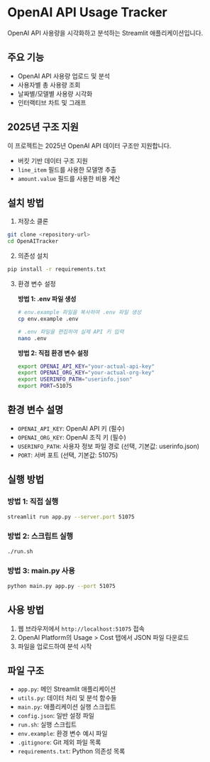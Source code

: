 # OpenAI API Usage Tracker

OpenAI API 사용량을 시각화하고 분석하는 Streamlit 애플리케이션입니다.

## 주요 기능

- OpenAI API 사용량 업로드 및 분석
- 사용자별 총 사용량 조회
- 날짜별/모델별 사용량 시각화
- 인터랙티브 차트 및 그래프

## 2025년 구조 지원

이 프로젝트는 2025년 OpenAI API 데이터 구조만 지원합니다.
- 버킷 기반 데이터 구조 지원
- `line_item` 필드를 사용한 모델명 추출
- `amount.value` 필드를 사용한 비용 계산

## 설치 방법

1. 저장소 클론
```bash
git clone <repository-url>
cd OpenAITracker
```

2. 의존성 설치
```bash
pip install -r requirements.txt
```

3. 환경 변수 설정
   
   **방법 1: .env 파일 생성**
   ```bash
   # env.example 파일을 복사하여 .env 파일 생성
   cp env.example .env
   
   # .env 파일을 편집하여 실제 API 키 입력
   nano .env
   ```
   
   **방법 2: 직접 환경 변수 설정**
   ```bash
   export OPENAI_API_KEY="your-actual-api-key"
   export OPENAI_ORG_KEY="your-actual-org-key"
   export USERINFO_PATH="userinfo.json"
   export PORT=51075
   ```

## 환경 변수 설명

- `OPENAI_API_KEY`: OpenAI API 키 (필수)
- `OPENAI_ORG_KEY`: OpenAI 조직 키 (필수)
- `USERINFO_PATH`: 사용자 정보 파일 경로 (선택, 기본값: userinfo.json)
- `PORT`: 서버 포트 (선택, 기본값: 51075)

## 실행 방법

### 방법 1: 직접 실행
```bash
streamlit run app.py --server.port 51075
```

### 방법 2: 스크립트 실행
```bash
./run.sh
```

### 방법 3: main.py 사용
```bash
python main.py app.py --port 51075
```

## 사용 방법

1. 웹 브라우저에서 `http://localhost:51075` 접속
2. OpenAI Platform의 Usage > Cost 탭에서 JSON 파일 다운로드
3. 파일을 업로드하여 분석 시작

## 파일 구조

- `app.py`: 메인 Streamlit 애플리케이션
- `utils.py`: 데이터 처리 및 분석 함수들
- `main.py`: 애플리케이션 실행 스크립트
- `config.json`: 일반 설정 파일
- `run.sh`: 실행 스크립트
- `env.example`: 환경 변수 예시 파일
- `.gitignore`: Git 제외 파일 목록
- `requirements.txt`: Python 의존성 목록